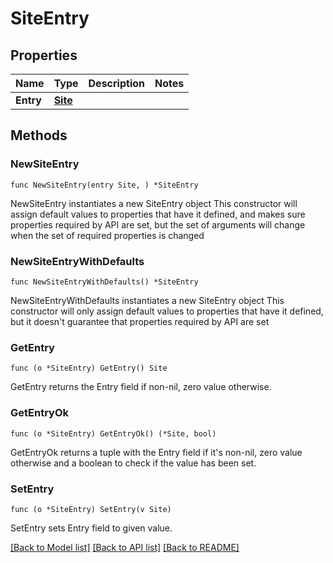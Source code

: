 # SiteEntry

## Properties

Name | Type | Description | Notes
------------ | ------------- | ------------- | -------------
**Entry** | [**Site**](Site.md) |  | 

## Methods

### NewSiteEntry

`func NewSiteEntry(entry Site, ) *SiteEntry`

NewSiteEntry instantiates a new SiteEntry object
This constructor will assign default values to properties that have it defined,
and makes sure properties required by API are set, but the set of arguments
will change when the set of required properties is changed

### NewSiteEntryWithDefaults

`func NewSiteEntryWithDefaults() *SiteEntry`

NewSiteEntryWithDefaults instantiates a new SiteEntry object
This constructor will only assign default values to properties that have it defined,
but it doesn't guarantee that properties required by API are set

### GetEntry

`func (o *SiteEntry) GetEntry() Site`

GetEntry returns the Entry field if non-nil, zero value otherwise.

### GetEntryOk

`func (o *SiteEntry) GetEntryOk() (*Site, bool)`

GetEntryOk returns a tuple with the Entry field if it's non-nil, zero value otherwise
and a boolean to check if the value has been set.

### SetEntry

`func (o *SiteEntry) SetEntry(v Site)`

SetEntry sets Entry field to given value.



[[Back to Model list]](../README.md#documentation-for-models) [[Back to API list]](../README.md#documentation-for-api-endpoints) [[Back to README]](../README.md)


